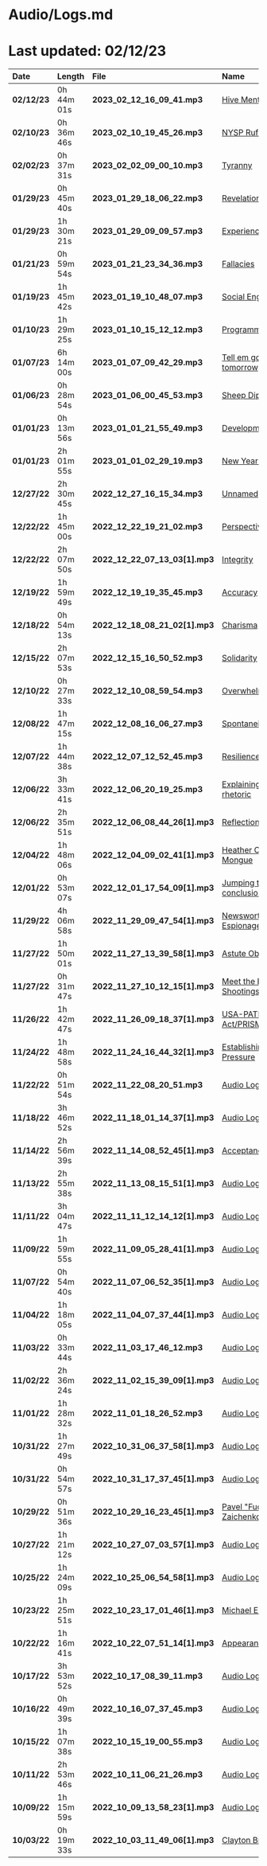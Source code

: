 <h1>Audio/Logs.md</h1>

<h1>Last updated: 02/12/23</h1>

| Date         | Length     | File                           | Name                                                                                                        |
|:-------------|:-----------|:-------------------------------|:------------------------------------------------------------------------------------------------------------|
| **02/12/23** | 0h 44m 01s | **2023_02_12_16_09_41.mp3**    | [Hive Mentality](https://drive.google.com/file/d/17Dxltw1B3zWhop3BmvYWptFs5NqMynFM)
| **02/10/23** | 0h 36m 46s | **2023_02_10_19_45_26.mp3**    | [NYSP Rufa](https://drive.google.com/file/d/16Iw8_PXeUibQk5SEicccgE5RveF_rAef)
| **02/02/23** | 0h 37m 31s | **2023_02_02_09_00_10.mp3**    | [Tyranny](https://drive.google.com/file/d/12Tgv0aXer4ggJZ6-qv4X6frJbUaZjrt7)
| **01/29/23** | 0h 45m 40s | **2023_01_29_18_06_22.mp3**    | [Revelations](https://drive.google.com/file/d/117AFgGk_089FHs9y4YLlELN3rzAnefnz)
| **01/29/23** | 1h 30m 21s | **2023_01_29_09_09_57.mp3**    | [Experience](https://drive.google.com/file/d/10RiikBY0UhFsXxZU6ldblNQa10NmQSFH)
| **01/21/23** | 0h 59m 54s | **2023_01_21_23_34_36.mp3**    | [Fallacies](https://drive.google.com/file/d/1-3mftdu704N0eDP34MYyn1ohWNns9TDF)
| **01/19/23** | 1h 45m 42s | **2023_01_19_10_48_07.mp3**    | [Social Engineering](https://drive.google.com/file/d/1bZn5bxIB8tGCz8ZUHtUUqo1NCZxdWQBD)
| **01/10/23** | 1h 29m 25s | **2023_01_10_15_12_12.mp3**    | [Programming](https://drive.google.com/file/d/10lFBMrY2Qta6bh2_8ShU8u0RVO95WdEX)
| **01/07/23** | 6h 14m 00s | **2023_01_07_09_42_29.mp3**    | [Tell em go to hell tomorrow](https://drive.google.com/file/d/13SSwXRtKpL9ExhCyFVblGIztpJFtV6gK)
| **01/06/23** | 0h 28m 54s | **2023_01_06_00_45_53.mp3**    | [Sheep Dipped](https://drive.google.com/file/d/1K7Fz7JTZfj5mrrAcsfQuMUF1d3CxgvUo)
| **01/01/23** | 0h 13m 56s | **2023_01_01_21_55_49.mp3**    | [Development](https://drive.google.com/file/d/1FR5uFAR1lcktkqKNpU209SqM8krAnJCK)
| **01/01/23** | 2h 01m 55s | **2023_01_01_02_29_19.mp3**    | [New Year 2023](https://drive.google.com/file/d/1MQtWQCBUXKdLVsgrVtU89mZOaUS1BhUU)
| **12/27/22** | 2h 30m 45s | **2022_12_27_16_15_34.mp3**    | [Unnamed](https://drive.google.com/file/d/1vN6DL4ZndLPkVSYwM3FeXqNwsTzR8ZKx)
| **12/22/22** | 1h 45m 00s | **2022_12_22_19_21_02.mp3**    | [Perspective](https://drive.google.com/file/d/1t7bB8SUFIvqXn35gko7_ZowtQ1nJ9a3R)
| **12/22/22** | 2h 07m 50s | **2022_12_22_07_13_03[1].mp3** | [Integrity](https://drive.google.com/file/d/1KEi8FluNABAIZYFfWpgLy9KAkEnfMSyS)
| **12/19/22** | 1h 59m 49s | **2022_12_19_19_35_45.mp3**    | [Accuracy](https://drive.google.com/file/d/1BpL_-Ydg53q6kAy_tBNi5me5AkOBSfi5)
| **12/18/22** | 0h 54m 13s | **2022_12_18_08_21_02[1].mp3** | [Charisma](https://drive.google.com/file/d/1z-xHZm8ZkhHIpBE9Mdn3uiRJy8Y_V7nh)
| **12/15/22** | 2h 07m 53s | **2022_12_15_16_50_52.mp3**    | [Solidarity](https://drive.google.com/file/d/1PvPEkVbec1M-OgJcVUaQIYzG0X3vZiNF)
| **12/10/22** | 0h 27m 33s | **2022_12_10_08_59_54.mp3**    | [Overwhelmed](https://drive.google.com/file/d/1ohKeSY8y4W3bFo9FLUVXG0azrASb1OTE)
| **12/08/22** | 1h 47m 15s | **2022_12_08_16_06_27.mp3**    | [Spontaneity](https://drive.google.com/file/d/1oIXQZJyFYDhigoFlodeVFUyPrNuXDDrm)
| **12/07/22** | 1h 44m 38s | **2022_12_07_12_52_45.mp3**    | [Resilience](https://drive.google.com/file/d/1nc6bkPkAmw-7Ro_xthkCQDNzyB-5R_bs)
| **12/06/22** | 3h 33m 41s | **2022_12_06_20_19_25.mp3**    | [Explaining my rhetoric](https://drive.google.com/file/d/1nRLfFi0tgQsqRbfGFCyC2ZXAb0YNyxp4) |
| **12/06/22** | 2h 35m 51s | **2022_12_06_08_44_26[1].mp3** | [Reflections](https://drive.google.com/file/d/14kw3QiOIjoXye4nEcRXf7hhQcVDYQLAJ)
| **12/04/22** | 1h 48m 06s | **2022_12_04_09_02_41[1].mp3** | [Heather Corey-Mongue](https://drive.google.com/file/d/1qgh_LQEE1VZUfktkR8Oo1O5kL7YzzuKr)
| **12/01/22** | 0h 53m 07s | **2022_12_01_17_54_09[1].mp3** | [Jumping to conclusions](https://drive.google.com/file/d/10tD5OyOGgbGoj8UZW9D4wOO_d4iwZ_-q) |
| **11/29/22** | 4h 06m 58s | **2022_11_29_09_47_54[1].mp3** | [Newsworthiness and Espionage](https://drive.google.com/file/d/1qD6QCVJsvf1RCCq9ZNJnxKITlSRod2iH)           |
| **11/27/22** | 1h 50m 01s | **2022_11_27_13_39_58[1].mp3** | [Astute Observations](https://drive.google.com/file/d/1ZVej4gKyFTIP1S9Vs02mr4kcKArIQ_H1)                    |
| **11/27/22** | 0h 31m 47s | **2022_11_27_10_12_15[1].mp3** | [Meet the Press/Mass Shootings/Red Flag](https://drive.google.com/file/d/1keZXeFhBWyRk9xIZsoH_e_iW23_4xG9I) |
| **11/26/22** | 1h 42m 47s | **2022_11_26_09_18_37[1].mp3** | [USA-PATRIOT Act/PRISM/Espionage](https://drive.google.com/file/d/1vwTcFZ4cVDP14H90A6nKUrViM5un_1IO)        |
| **11/24/22** | 1h 48m 58s | **2022_11_24_16_44_32[1].mp3** | [Establishing Social Pressure](https://drive.google.com/file/d/1jtsctbz0Dy29nGn90bJlfHapSl-irK88)           |
| **11/22/22** | 0h 51m 54s | **2022_11_22_08_20_51.mp3**    | [Audio Log/Unnamed](https://drive.google.com/file/d/1JZYjMlG27pZfKHK1rYrBjt9Po1Ps7ptl)                      |
| **11/18/22** | 3h 46m 52s | **2022_11_18_01_14_37[1].mp3** | [Audio Log/Unnamed](https://drive.google.com/file/d/1xDp7A8PH0SwEDdNRIHN13pB0C2_T4jHJ)                      |
| **11/14/22** | 2h 56m 39s | **2022_11_14_08_52_45[1].mp3** | [Acceptance](https://drive.google.com/file/d/1Hyuw7Td2wltQOxOZcc3JOc518yW9fCId)                             |
| **11/13/22** | 2h 55m 38s | **2022_11_13_08_15_51[1].mp3** | [Audio Log/Unnamed](https://drive.google.com/file/d/1IUYeFGCWSyIuJJAfObcRB7lzlCJP3hPZ)                      |
| **11/11/22** | 3h 04m 47s | **2022_11_11_12_14_12[1].mp3** | [Audio Log/Unnamed](https://drive.google.com/file/d/1tpFkJYUvMG8JDWPHY67hv0rbepKMSqg3)                      |
| **11/09/22** | 1h 59m 55s | **2022_11_09_05_28_41[1].mp3** | [Audio Log/Unnamed](https://drive.google.com/file/d/1uc75Le-XCjic3OF_H33tluJJNV_x_Yfs)                      |
| **11/07/22** | 0h 54m 40s | **2022_11_07_06_52_35[1].mp3** | [Audio Log/Unnamed](https://drive.google.com/file/d/1XwE8b_NSLIZaREwCMGX8j63yqsiNj3Yp)                      |
| **11/04/22** | 1h 18m 05s | **2022_11_04_07_37_44[1].mp3** | [Audio Log/Unnamed](https://drive.google.com/file/d/1KzJifsxK9CTpXOSkQaLjboSMm2BXuecB)                      |
| **11/03/22** | 0h 33m 44s | **2022_11_03_17_46_12.mp3**    | [Audio Log/Unnamed](https://drive.google.com/file/d/1Cb2zGBdTTsFcBKj4ps7G6KMN_GopwAqS)                      |
| **11/02/22** | 2h 36m 24s | **2022_11_02_15_39_09[1].mp3** | [Audio Log/Unnamed](https://drive.google.com/file/d/1QU6Newg-2MrJRQaPw6IyzzXpSM5QLWuU)                      |
| **11/01/22** | 1h 28m 32s | **2022_11_01_18_26_52.mp3**    | [Audio Log/Unnamed](https://drive.google.com/file/d/18wakkyLoIH0cDklWc1bAc8CUoyf0pzos)                      |
| **10/31/22** | 1h 27m 49s | **2022_10_31_06_37_58[1].mp3** | [Audio Log/Unnamed](https://drive.google.com/file/d/1_GCjEJ1S24rlU6OnFhs7PcVkRtcidd2n)                      |
| **10/31/22** | 0h 54m 57s | **2022_10_31_17_37_45[1].mp3** | [Audio Log/Unnamed](https://drive.google.com/file/d/1uvy7Pm2fJ3V7UoiS0XI6hPi1xWubneqx)                      |
| **10/29/22** | 0h 51m 36s | **2022_10_29_16_23_45[1].mp3** | [Pavel "Fuckface" Zaichenko](https://drive.google.com/file/d/1ZFsolgUZudKj3zxVaRRzU01RFYShzxa3)             |
| **10/27/22** | 1h 21m 12s | **2022_10_27_07_03_57[1].mp3** | [Audio Log/Unnamed](https://drive.google.com/file/d/1YU1HGEPsMgiC-GPydxpJgGx9e74P2PCr)                      |
| **10/25/22** | 1h 24m 09s | **2022_10_25_06_54_58[1].mp3** | [Audio Log/Unnamed](https://drive.google.com/file/d/1bi6IipR9sTCoXeKZ_N4NG7ddPhhamotV)                      |
| **10/23/22** | 1h 25m 51s | **2022_10_23_17_01_46[1].mp3** | [Michael E. Cook](https://drive.google.com/file/d/1GOhQ-B1Q5SwIF5lb00rqY9VgOe4AVcy6)                        |
| **10/22/22** | 1h 16m 41s | **2022_10_22_07_51_14[1].mp3** | [Appearances > Facts](https://drive.google.com/file/d/1XyVvSnmM4O1zOCYx2HbGVO8f4KIzO3un)                    |
| **10/17/22** | 3h 53m 52s | **2022_10_17_08_39_11.mp3**    | [Audio Log/Unnamed](https://drive.google.com/file/d/1V50JZiDkwdRTkTc3Yuv5IaOZHPJZRc9m)                      |
| **10/16/22** | 0h 49m 39s | **2022_10_16_07_37_45.mp3**    | [Audio Log/Unnamed](https://drive.google.com/file/d/1V-2XjzKzSIQyzpqF6Pm86nAkg827Y_bk)                      |
| **10/15/22** | 1h 07m 38s | **2022_10_15_19_00_55.mp3**    | [Audio Log/Unnamed](https://drive.google.com/file/d/1GBZVpFSLfk-AFQ9ojSeTZSEGHTsYAQvj)                      |
| **10/11/22** | 2h 53m 46s | **2022_10_11_06_21_26.mp3**    | [Audio Log/Unnamed](https://drive.google.com/file/d/1T52QwZPAXQmQR9ZyDeV90f3QkQSix3cU)                      |
| **10/09/22** | 1h 15m 59s | **2022_10_09_13_58_23[1].mp3** | [Audio Log/Unnamed](https://drive.google.com/file/d/1IiH51zwLJjsDKEuJYwUcmIXGv_UluO20)                      |
| **10/03/22** | 0h 19m 33s | **2022_10_03_11_49_06[1].mp3** | [Clayton Brownell](https://drive.google.com/file/d/16m6v0NgadTw99bwjk3rgGQBvK8NHrthv)                       |

